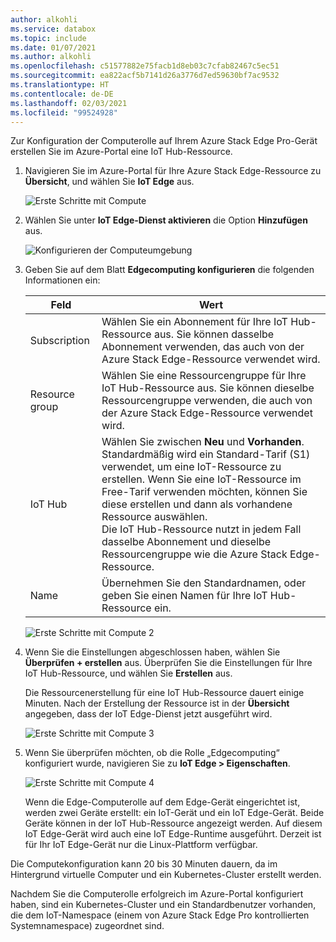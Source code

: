 ```yaml
---
author: alkohli
ms.service: databox
ms.topic: include
ms.date: 01/07/2021
ms.author: alkohli
ms.openlocfilehash: c51577882e75facb1d8eb03c7cfab82467c5ec51
ms.sourcegitcommit: ea822acf5b7141d26a3776d7ed59630bf7ac9532
ms.translationtype: HT
ms.contentlocale: de-DE
ms.lasthandoff: 02/03/2021
ms.locfileid: "99524928"
---
```

Zur Konfiguration der Computerolle auf Ihrem Azure Stack Edge Pro-Gerät erstellen Sie im Azure-Portal eine IoT Hub-Ressource.

1. Navigieren Sie im Azure-Portal für Ihre Azure Stack Edge-Ressource zu **Übersicht**, und wählen Sie **IoT Edge** aus.

   ![Erste Schritte mit Compute](./media/azure-stack-edge-gateway-configure-compute/configure-compute-1.png)

2. Wählen Sie unter **IoT Edge-Dienst aktivieren** die Option **Hinzufügen** aus.

   ![Konfigurieren der Computeumgebung](./media/azure-stack-edge-gateway-configure-compute/configure-compute-2.png)

3. Geben Sie auf dem Blatt **Edgecomputing konfigurieren** die folgenden Informationen ein:
   
    |Feld  |Wert  |
    |---------|---------|
    |Subscription     |Wählen Sie ein Abonnement für Ihre IoT Hub-Ressource aus. Sie können dasselbe Abonnement verwenden, das auch von der Azure Stack Edge-Ressource verwendet wird.         |
    |Resource group     |Wählen Sie eine Ressourcengruppe für Ihre IoT Hub-Ressource aus. Sie können dieselbe Ressourcengruppe verwenden, die auch von der Azure Stack Edge-Ressource verwendet wird.         |
    |IoT Hub     | Wählen Sie zwischen **Neu** und **Vorhanden**. <br> Standardmäßig wird ein Standard-Tarif (S1) verwendet, um eine IoT-Ressource zu erstellen. Wenn Sie eine IoT-Ressource im Free-Tarif verwenden möchten, können Sie diese erstellen und dann als vorhandene Ressource auswählen. <br> Die IoT Hub-Ressource nutzt in jedem Fall dasselbe Abonnement und dieselbe Ressourcengruppe wie die Azure Stack Edge-Ressource.     |
    |Name     |Übernehmen Sie den Standardnamen, oder geben Sie einen Namen für Ihre IoT Hub-Ressource ein.         |

   ![Erste Schritte mit Compute 2](./media/azure-stack-edge-gateway-configure-compute/configure-compute-3.png)

4. Wenn Sie die Einstellungen abgeschlossen haben, wählen Sie **Überprüfen + erstellen** aus. Überprüfen Sie die Einstellungen für Ihre IoT Hub-Ressource, und wählen Sie **Erstellen** aus.

   Die Ressourcenerstellung für eine IoT Hub-Ressource dauert einige Minuten. Nach der Erstellung der Ressource ist in der **Übersicht** angegeben, dass der IoT Edge-Dienst jetzt ausgeführt wird.

   ![Erste Schritte mit Compute 3](./media/azure-stack-edge-gateway-configure-compute/configure-compute-4.png)

5. Wenn Sie überprüfen möchten, ob die Rolle „Edgecomputing“ konfiguriert wurde, navigieren Sie zu **IoT Edge > Eigenschaften**.

   ![Erste Schritte mit Compute 4](./media/azure-stack-edge-gateway-configure-compute/configure-compute-5.png)

   Wenn die Edge-Computerolle auf dem Edge-Gerät eingerichtet ist, werden zwei Geräte erstellt: ein IoT-Gerät und ein IoT Edge-Gerät. Beide Geräte können in der IoT Hub-Ressource angezeigt werden. Auf diesem IoT Edge-Gerät wird auch eine IoT Edge-Runtime ausgeführt. Derzeit ist für Ihr IoT Edge-Gerät nur die Linux-Plattform verfügbar.

Die Computekonfiguration kann 20 bis 30 Minuten dauern, da im Hintergrund virtuelle Computer und ein Kubernetes-Cluster erstellt werden.

Nachdem Sie die Computerolle erfolgreich im Azure-Portal konfiguriert haben, sind ein Kubernetes-Cluster und ein Standardbenutzer vorhanden, die dem IoT-Namespace (einem von Azure Stack Edge Pro kontrollierten Systemnamespace) zugeordnet sind.
